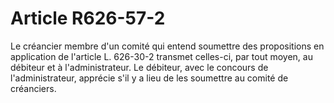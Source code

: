 # Article R626-57-2

Le créancier membre d'un comité qui entend soumettre des propositions en application de l'article L. 626-30-2 transmet celles-ci, par tout moyen, au débiteur et à l'administrateur. Le débiteur, avec le concours de l'administrateur, apprécie s'il y a lieu de les soumettre au comité de créanciers.

